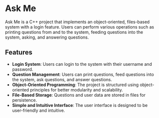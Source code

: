 # Ask Me

Ask Me is a C++ project that implements an object-oriented, files-based system with a login feature. Users can perform various operations such as printing questions from and to the system, feeding questions into the system, asking, and answering questions.

## Features

- **Login System**: Users can login to the system with their username and password.
- **Question Management**: Users can print questions, feed questions into the system, ask questions, and answer questions.
- **Object-Oriented Programming**: The project is structured using object-oriented principles for better modularity and scalability.
- **File-Based Storage**: Questions and user data are stored in files for persistence.
- **Simple and Intuitive Interface**: The user interface is designed to be user-friendly and intuitive.
